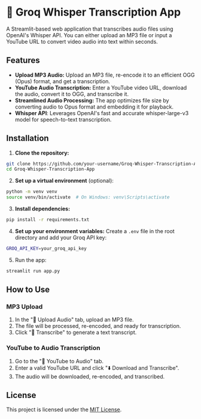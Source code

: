 # 🎤 Groq Whisper Transcription App
A Streamlit-based web application that transcribes audio files using OpenAI's Whisper API. You can either upload an MP3 file or input a YouTube URL to convert video audio into text within seconds.

## Features
- **Upload MP3 Audio:** Upload an MP3 file, re-encode it to an efficient OGG (Opus) format, and get a transcription.
- **YouTube Audio Transcription:** Enter a YouTube video URL, download the audio, convert it to OGG, and transcribe it.
- **Streamlined Audio Processing:** The app optimizes file size by converting audio to Opus format and embedding it for playback.
- **Whisper API**: Leverages OpenAI's fast and accurate whisper-large-v3 model for speech-to-text transcription.

## Installation
1. **Clone the repository:**

```bash
git clone https://github.com/your-username/Groq-Whisper-Transcription-App.git
cd Groq-Whisper-Transcription-App
```

2. **Set up a virtual environment** (optional):

```bash
python -m venv venv
source venv/bin/activate  # On Windows: venv\Scripts\activate
```

3. **Install dependencies:**

```bash
pip install -r requirements.txt
```

4. **Set up your environment variables:** Create a `.env` file in the root directory and add your Groq API key:

```bash
GROQ_API_KEY=your_groq_api_key
```

5. Run the app:

```bash
streamlit run app.py
```

## How to Use
### MP3 Upload
1. In the "📂 Upload Audio" tab, upload an MP3 file.
2. The file will be processed, re-encoded, and ready for transcription.
3. Click "📝 Transcribe" to generate a text transcript.

### YouTube to Audio Transcription
1. Go to the "🎥 YouTube to Audio" tab.
2. Enter a valid YouTube URL and click "⬇️ Download and Transcribe".
3. The audio will be downloaded, re-encoded, and transcribed.

## License
This project is licensed under the [MIT License](LICENSE.txt).
